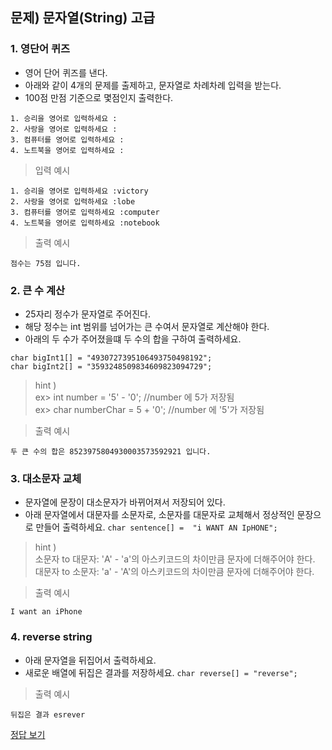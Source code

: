 ## 문제) 문자열(String) 고급

### 1. 영단어 퀴즈
* 영어 단어 퀴즈를 낸다.
* 아래와 같이 4개의 문제를 출제하고, 문자열로 차례차례 입력을 받는다. 
*  100점 만점 기준으로 몇점인지 출력한다.

```
1. 승리을 영어로 입력하세요 :
2. 사랑을 영어로 입력하세요 :
3. 컴퓨터를 영어로 입력하세요 :
4. 노트북을 영어로 입력하세요 :
```

> 입력 예시

```
1. 승리을 영어로 입력하세요 :victory
2. 사랑을 영어로 입력하세요 :lobe
3. 컴퓨터를 영어로 입력하세요 :computer
4. 노트북을 영어로 입력하세요 :notebook
```

> 출력 예시

```
점수는 75점 입니다.
```

### 2. 큰 수 계산
* 25자리 정수가 문자열로 주어진다.
* 해당 정수는 int 범위를 넘어가는 큰 수여서 문자열로 계산해야 한다.
* 아래의 두 수가 주어졌을떄 두 수의 합을 구하여 출력하세요.
```
char bigInt1[] = "4930727395106493750498192";
char bigInt2[] = "3593248509834609823094729";
```

> hint )  
> ex> int number = '5' - '0';   //number 에 5가 저장됨  
> ex> char numberChar = 5 + '0';   //number 에 '5'가 저장됨

> 출력 예시

```
두 큰 수의 합은 8523975804930003573592921 입니다.
```

### 3. 대소문자 교체
* 문자열에 문장이 대소문자가 바뀌어져서 저장되어 있다.
* 아래 문자열에서 대문자를 소문자로, 소문자를 대문자로 교체해서 정상적인 문장으로 만들어 출력하세요.
`char sentence[] =  "i WANT AN IpHONE";`

> hint )  
> 소문자 to 대문자: 'A' - 'a'의 아스키코드의 차이만큼 문자에 더해주어야 한다.
> 대문자 to 소문자: 'a' - 'A'의 아스키코드의 차이만큼 문자에 더해주어야 한다.

> 출력 예시

```
I want an iPhone
```

### 4. reverse string
* 아래 문자열을 뒤집어서 출력하세요.
* 새로운 배열에 뒤집은 결과를 저장하세요.
`char reverse[] = "reverse";`


> 출력 예시

```
뒤집은 결과 esrever
```

        
[정답 보기](quiz03.c)
